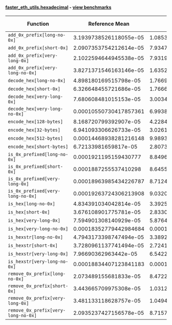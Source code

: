 #### [faster_eth_utils.hexadecimal](https://github.com/BobTheBuidler/faster-eth-utils/blob/BobTheBuidler-patch-4/faster_eth_utils/hexadecimal.py) - [view benchmarks](https://github.com/BobTheBuidler/faster-eth-utils/blob/BobTheBuidler-patch-4/benchmarks/test_hexadecimal_benchmarks.py)

| Function | Reference Mean | Faster Mean | % Change | Speedup (%) | x Faster | Faster |
|----------|---------------|-------------|----------|-------------|----------|--------|
| `add_0x_prefix[long-no-0x]` | 3.1939738526118055e-05 | 1.0853049534674606e-05 | 66.02% | 194.29% | 2.94x | ✅ |
| `add_0x_prefix[short-0x]` | 2.0907353754212614e-05 | 7.934799130813318e-06 | 62.05% | 163.49% | 2.63x | ✅ |
| `add_0x_prefix[very-long-0x]` | 2.1022594644945538e-05 | 7.931970848299266e-06 | 62.27% | 165.04% | 2.65x | ✅ |
| `add_0x_prefix[very-long-no-0x]` | 3.8271371546163146e-05 | 1.6352804655613562e-05 | 57.27% | 134.04% | 2.34x | ✅ |
| `decode_hex[long-no-0x]` | 4.898180169515798e-05 | 1.7669319220079335e-05 | 63.93% | 177.21% | 2.77x | ✅ |
| `decode_hex[short-0x]` | 6.326648455721686e-05 | 1.7666975323167942e-05 | 72.08% | 258.11% | 3.58x | ✅ |
| `decode_hex[very-long-0x]` | 7.680608481015153e-05 | 3.003410279029926e-05 | 60.90% | 155.73% | 2.56x | ✅ |
| `decode_hex[very-long-no-0x]` | 0.00010550730417857361 | 6.993803024603896e-05 | 33.71% | 50.86% | 1.51x | ✅ |
| `encode_hex[128-bytes]` | 8.168720799392907e-05 | 4.2284368084666686e-05 | 48.24% | 93.19% | 1.93x | ✅ |
| `encode_hex[32-bytes]` | 6.941093306626733e-05 | 3.0261970160052412e-05 | 56.40% | 129.37% | 2.29x | ✅ |
| `encode_hex[512-bytes]` | 0.00014468938281216148 | 9.989356647455504e-05 | 30.96% | 44.84% | 1.45x | ✅ |
| `encode_hex[short-bytes]` | 6.72133981659817e-05 | 2.8073269506996845e-05 | 58.23% | 139.42% | 2.39x | ✅ |
| `is_0x_prefixed[long-no-0x]` | 0.0001921195159430777 | 8.849683614848843e-05 | 53.94% | 117.09% | 2.17x | ✅ |
| `is_0x_prefixed[short-0x]` | 0.0001887255537410298 | 8.645586791253441e-05 | 54.19% | 118.29% | 2.18x | ✅ |
| `is_0x_prefixed[very-long-0x]` | 0.00018963985434226787 | 8.71246069336897e-05 | 54.06% | 117.67% | 2.18x | ✅ |
| `is_0x_prefixed[very-long-no-0x]` | 0.00019263724306213908 | 9.032092549519776e-05 | 53.11% | 113.28% | 2.13x | ✅ |
| `is_hex[long-no-0x]` | 4.834391034042814e-05 | 3.392537983034996e-05 | 29.82% | 42.50% | 1.43x | ✅ |
| `is_hex[short-0x]` | 3.676108901775781e-05 | 2.8330755826944548e-05 | 22.93% | 29.76% | 1.30x | ✅ |
| `is_hex[very-long-0x]` | 7.594901308140929e-05 | 5.876491123777923e-05 | 22.63% | 29.24% | 1.29x | ✅ |
| `is_hex[very-long-no-0x]` | 0.00018352779442984684 | 0.0001634789594299407 | 10.92% | 12.26% | 1.12x | ✅ |
| `is_hexstr[long-no-0x]` | 4.7943173398747494e-05 | 3.389237818907743e-05 | 29.31% | 41.46% | 1.41x | ✅ |
| `is_hexstr[short-0x]` | 3.7280961137741494e-05 | 2.7241251212803064e-05 | 26.93% | 36.85% | 1.37x | ✅ |
| `is_hexstr[very-long-0x]` | 7.96690362963442e-05 | 6.542251847345626e-05 | 17.88% | 21.78% | 1.22x | ✅ |
| `is_hexstr[very-long-no-0x]` | 0.00018834407123841183 | 0.00017314386672862545 | 8.07% | 8.78% | 1.09x | ✅ |
| `remove_0x_prefix[long-no-0x]` | 2.073489155681833e-05 | 8.472241707664207e-06 | 59.14% | 144.74% | 2.45x | ✅ |
| `remove_0x_prefix[short-0x]` | 3.443665709975308e-05 | 1.0312384094510487e-05 | 70.05% | 233.93% | 3.34x | ✅ |
| `remove_0x_prefix[very-long-0x]` | 3.481133118628757e-05 | 1.0494197152991259e-05 | 69.85% | 231.72% | 3.32x | ✅ |
| `remove_0x_prefix[very-long-no-0x]` | 2.0935237427156578e-05 | 8.715754645107699e-06 | 58.37% | 140.20% | 2.40x | ✅ |
